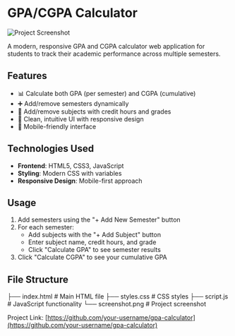# GPA/CGPA Calculator

![Project Screenshot](/screenshot.png) <!-- Add your screenshot here -->

A modern, responsive GPA and CGPA calculator web application for students to track their academic performance across multiple semesters.

## Features

- 📊 Calculate both GPA (per semester) and CGPA (cumulative)
- ➕ Add/remove semesters dynamically
- 📝 Add/remove subjects with credit hours and grades
- 🎨 Clean, intuitive UI with responsive design
- 📱 Mobile-friendly interface

## Technologies Used
- **Frontend**: HTML5, CSS3, JavaScript
- **Styling**: Modern CSS with variables
- **Responsive Design**: Mobile-first approach

## Usage

1. Add semesters using the "+ Add New Semester" button
2. For each semester:
   - Add subjects with the "+ Add Subject" button
   - Enter subject name, credit hours, and grade
   - Click "Calculate GPA" to see semester results
3. Click "Calculate CGPA" to see your cumulative GPA

## File Structure
├── index.html # Main HTML file
├── styles.css # CSS styles
├── script.js # JavaScript functionality
└── screenshot.png # Project screenshot

Project Link: [https://github.com/your-username/gpa-calculator](https://github.com/your-username/gpa-calculator)
